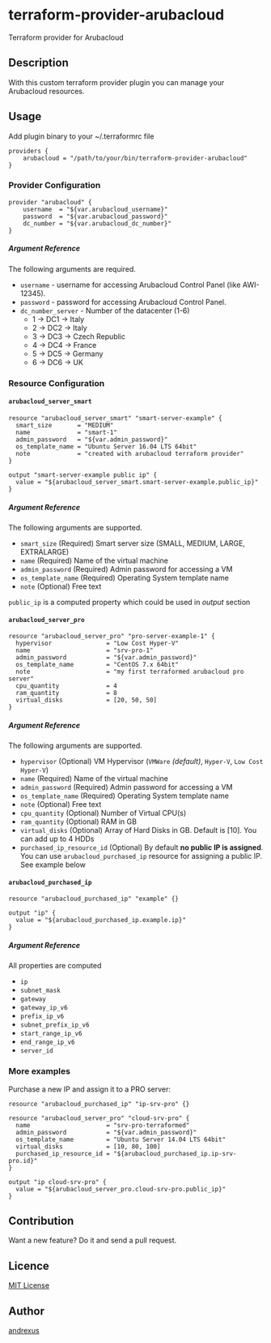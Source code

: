terraform-provider-arubacloud
==========================

Terraform provider for Arubacloud

## Description

With this custom terraform provider plugin you can manage your Arubacloud resources.

## Usage

Add plugin binary to your ~/.terraformrc file
```
providers {
    arubacloud = "/path/to/your/bin/terraform-provider-arubacloud"
}
```

### Provider Configuration

```
provider "arubacloud" {
    username  = "${var.arubacloud_username}"
    password  = "${var.arubacloud_password}"
    dc_number = "${var.arubacloud_dc_number}"
}
```

##### Argument Reference

The following arguments are required.

* `username` - username for accessing Arubacloud Control Panel (like AWI-12345).
* `password` - password for accessing Arubacloud Control Panel.
* `dc_number_server` - Number of the datacenter (1-6)
  * 1 -> DC1 -> Italy
  * 2 -> DC2 -> Italy
  * 3 -> DC3 -> Czech Republic
  * 4 -> DC4 -> France
  * 5 -> DC5 -> Germany
  * 6 -> DC6 -> UK

### Resource Configuration

#### `arubacloud_server_smart`

```
resource "arubacloud_server_smart" "smart-server-example" {
  smart_size       = "MEDIUM"
  name             = "smart-1"
  admin_password   = "${var.admin_password}"
  os_template_name = "Ubuntu Server 16.04 LTS 64bit"
  note             = "created with arubacloud terraform provider"
}

output "smart-server-example public ip" {
  value = "${arubacloud_server_smart.smart-server-example.public_ip}"
}
```
##### Argument Reference

The following arguments are supported.

* `smart_size` (Required) Smart server size (SMALL, MEDIUM, LARGE, EXTRALARGE)
* `name` (Required) Name of the virtual machine
* `admin_password` (Required) Admin password for accessing a VM
* `os_template_name` (Required) Operating System template name
* `note` (Optional) Free text

`public_ip` is a computed property which could be used in _output_ section

#### `arubacloud_server_pro`

```
resource "arubacloud_server_pro" "pro-server-example-1" {
  hypervisor               = "Low Cost Hyper-V"
  name                     = "srv-pro-1"
  admin_password           = "${var.admin_password}"
  os_template_name         = "CentOS 7.x 64bit"
  note                     = "my first terraformed arubacloud pro server"
  cpu_quantity             = 4
  ram_quantity             = 8
  virtual_disks            = [20, 50, 50]
}
```

##### Argument Reference

The following arguments are supported.

* `hypervisor` (Optional) VM Hypervisor (`VMWare` _(default)_, `Hyper-V`, `Low Cost Hyper-V`)
* `name` (Required) Name of the virtual machine
* `admin_password` (Required) Admin password for accessing a VM
* `os_template_name` (Required) Operating System template name
* `note` (Optional) Free text
* `cpu_quantity` (Optional) Number of Virtual CPU(s)
* `ram_quantity` (Optional) RAM in GB
* `virtual_disks` (Optional) Array of Hard Disks in GB. Default is [10]. You can add up to 4 HDDs
* `purchased_ip_resource_id` (Optional) By default **no public IP is assigned**. You can use `arubacloud_purchased_ip` resource for assigning a public IP. See example below

#### `arubacloud_purchased_ip`

```
resource "arubacloud_purchased_ip" "example" {}

output "ip" {
  value = "${arubacloud_purchased_ip.example.ip}"
}
```
##### Argument Reference

All properties are computed

* `ip`
* `subnet_mask`
* `gateway`
* `gateway_ip_v6`
* `prefix_ip_v6`
* `subnet_prefix_ip_v6`
* `start_range_ip_v6`
* `end_range_ip_v6`
* `server_id`

### More examples

Purchase a new IP and assign it to a PRO server:

```
resource "arubacloud_purchased_ip" "ip-srv-pro" {}

resource "arubacloud_server_pro" "cloud-srv-pro" {
  name                     = "srv-pro-terraformed"
  admin_password           = "${var.admin_password}"
  os_template_name         = "Ubuntu Server 14.04 LTS 64bit"
  virtual_disks            = [10, 80, 100]
  purchased_ip_resource_id = "${arubacloud_purchased_ip.ip-srv-pro.id}"
}

output "ip cloud-srv-pro" {
  value = "${arubacloud_server_pro.cloud-srv-pro.public_ip}"
}
```


## Contribution

Want a new feature? Do it and send a pull request.


## Licence

[MIT License](https://raw.githubusercontent.com/andrexus/terraform-provider-goarubacloud/master/LICENSE.txt)

## Author

[andrexus](https://github.com/andrexus)

